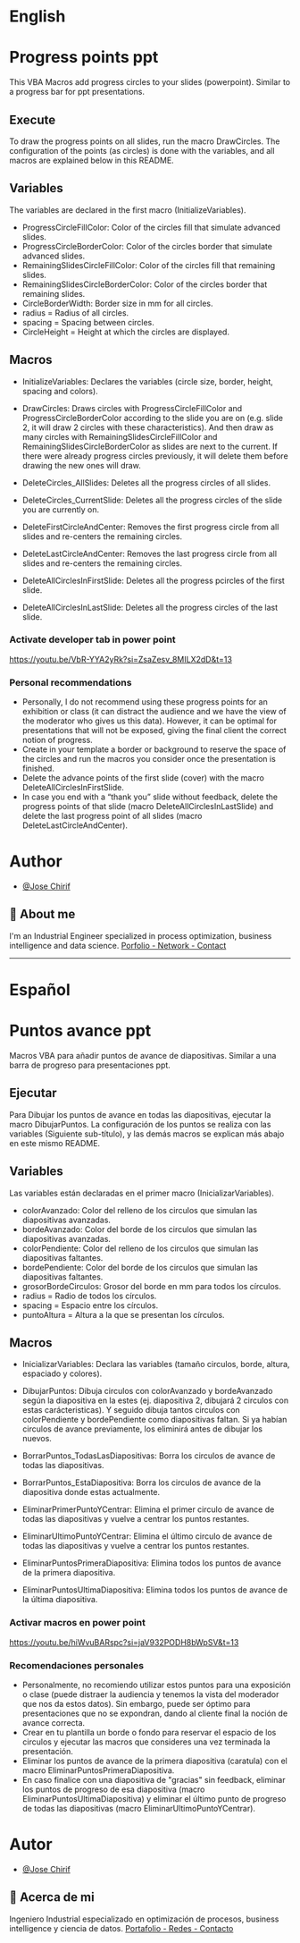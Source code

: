 # English
# Progress points ppt
This VBA Macros add progress circles to your slides (powerpoint). Similar to a progress bar for ppt presentations.

## Execute
To draw the progress points on all slides, run the macro DrawCircles.
The configuration of the points (as circles) is done with the variables, and all macros are explained below in this README.

## Variables
The variables are declared in the first macro (InitializeVariables).
- ProgressCircleFillColor: Color of the circles fill that simulate advanced slides.
- ProgressCircleBorderColor: Color of the circles border that simulate advanced slides.
- RemainingSlidesCircleFillColor: Color of the circles fill that remaining slides.
- RemainingSlidesCircleBorderColor: Color of the circles border that remaining slides.
- CircleBorderWidth: Border size in mm for all circles.
- radius = Radius of all circles.
- spacing = Spacing between circles.
- CircleHeight = Height at which the circles are displayed.

## Macros
- InitializeVariables: Declares the variables (circle size, border, height, spacing and colors).

- DrawCircles: Draws circles with ProgressCircleFillColor and ProgressCircleBorderColor according to the slide you are on (e.g. slide 2, it will draw 2 circles with these characteristics). And then draw as many circles with RemainingSlidesCircleFillColor and RemainingSlidesCircleBorderColor as slides are next to the current. 
If there were already progress circles previously, it will delete them before drawing the new ones will draw.

- DeleteCircles_AllSlides: Deletes all the progress circles of all slides.
- DeleteCircles_CurrentSlide: Deletes all the progress circles of the slide you are currently on.

- DeleteFirstCircleAndCenter: Removes the first progress circle from all slides and re-centers the remaining circles.
- DeleteLastCircleAndCenter: Removes the last progress circle from all slides and re-centers the remaining circles.

- DeleteAllCirclesInFirstSlide: Deletes all the progress pcircles of the first slide.
- DeleteAllCirclesInLastSlide: Deletes all the progress circles of the last slide.

### Activate developer tab in power point
https://youtu.be/VbR-YYA2yRk?si=ZsaZesv_8MILX2dD&t=13


### Personal recommendations
- Personally, I do not recommend using these progress points for an exhibition or class (it can distract the audience and we have the view of the moderator who gives us this data). However, it can be optimal for presentations that will not be exposed, giving the final client the correct notion of progress.
- Create in your template a border or background to reserve the space of the circles and run the macros you consider once the presentation is finished.
- Delete the advance points of the first slide (cover) with the macro DeleteAllCirclesInFirstSlide.
- In case you end with a “thank you” slide without feedback, delete the progress points of that slide (macro DeleteAllCirclesInLastSlide) and delete the last progress point of all slides (macro DeleteLastCircleAndCenter). 

# Author
- [@Jose Chirif](https://github.com/JoseChirif)

## 🚀 About me
I'm an Industrial Engineer specialized in process optimization, business intelligence and data science.
[Porfolio - Network - Contact](https://linktr.ee/jchirif)


----------
# Español
# Puntos avance ppt
Macros VBA para añadir puntos de avance de diapositivas. Similar a una barra de progreso para presentaciones ppt.

## Ejecutar
Para Dibujar los puntos de avance en todas las diapositivas, ejecutar la macro DibujarPuntos.
La configuración de los puntos se realiza con las variables (Siguiente sub-título), y las demás macros se explican más abajo en este mismo README.

## Variables
Las variables están declaradas en el primer macro (InicializarVariables).
- colorAvanzado: Color del relleno de los circulos que simulan las diapositivas avanzadas.
- bordeAvanzado: Color del borde de los circulos que simulan las diapositivas avanzadas.
- colorPendiente: Color del relleno de los circulos que simulan las diapositivas faltantes.
- bordePendiente: Color del borde de los circulos que simulan las diapositivas faltantes.
- grosorBordeCirculos: Grosor del borde en mm para todos los círculos.
- radius = Radio de todos los círculos.
- spacing = Espacio entre los círculos.
- puntoAltura = Altura a la que se presentan los círculos.

## Macros
- InicializarVariables: Declara las variables (tamaño circulos, borde, altura, espaciado y colores).

- DibujarPuntos: Dibuja circulos con  colorAvanzado y bordeAvanzado según la diapositiva en la estes (ej. diapositiva 2, dibujará 2 circulos con estas carácteristicas). Y seguido dibuja tantos circulos con colorPendiente y bordePendiente como diapositivas faltan. 
Si ya habían circulos de avance previamente, los eliminirá antes de dibujar los nuevos.

- BorrarPuntos_TodasLasDiapositivas: Borra los circulos de avance de todas las diapositivas.
- BorrarPuntos_EstaDiapositiva:  Borra los circulos de avance de la diapositiva donde estas actualmente.

- EliminarPrimerPuntoYCentrar: Elimina el primer circulo de avance de todas las diapositivas y vuelve a centrar los puntos restantes.
- EliminarUltimoPuntoYCentrar: Elimina el último circulo de avance de todas las diapositivas y vuelve a centrar los puntos restantes.

- EliminarPuntosPrimeraDiapositiva: Elimina todos los puntos de avance de la primera diapositiva.
- EliminarPuntosUltimaDiapositiva: Elimina todos los puntos de avance de la última diapositiva.


### Activar macros en power point
https://youtu.be/hiWvuBARspc?si=jaV932PODH8bWpSV&t=13


### Recomendaciones personales
- Personalmente, no recomiendo utilizar estos puntos para una exposición o clase (puede distraer la audiencia y tenemos la vista del moderador que nos da estos datos). Sin embargo, puede ser óptimo para presentaciones que no se expondran, dando al cliente final la noción de avance correcta.
- Crear en tu plantilla un borde o fondo para reservar el espacio de los circulos y ejecutar las macros que consideres una vez terminada la presentación.
- Eliminar los puntos de avance de la primera diapositiva (caratula) con el macro EliminarPuntosPrimeraDiapositiva.
- En caso finalice con una diapositiva de "gracias" sin feedback, eliminar los puntos de progreso de esa diapositiva (macro EliminarPuntosUltimaDiapositiva) y eliminar el último punto de progreso de todas las diapositivas (macro EliminarUltimoPuntoYCentrar). 

# Autor
- [@Jose Chirif](https://github.com/JoseChirif)

## 🚀 Acerca de mi
Ingeniero Industrial especializado en optimización de procesos, business intelligence y ciencia de datos.
[Portafolio - Redes - Contacto](https://linktr.ee/josechirif)

